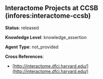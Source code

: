 [//]: # (DO NOT MANUALLY EDIT THIS FILE. IT IS GENERATED FROM A TEMPLATE.)

## Interactome Projects at CCSB (infores:interactome-ccsb)

**Status**: released
  
**Knowledge Level**: knowledge_assertion
  
**Agent Type**: not_provided



**Cross References**:

- [http://interactome.dfci.harvard.edu/](http://interactome.dfci.harvard.edu/)

